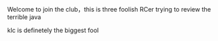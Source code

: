 Welcome to join the club，this is three foolish RCer trying to review the terrible java

klc is definetely the biggest fool
